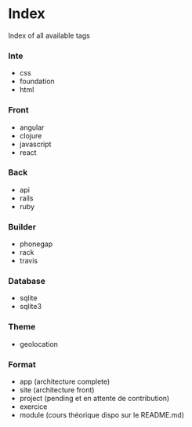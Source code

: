 # Index
Index of all available tags

### Inte

+ css
+ foundation
+ html

### Front

+ angular
+ clojure
+ javascript
+ react

### Back

+ api
+ rails
+ ruby

### Builder

+ phonegap
+ rack
+ travis

### Database

+ sqlite
+ sqlite3

### Theme

+ geolocation

### Format

+ app (architecture complete)
+ site (architecture front)
+ project (pending et en attente de contribution)
+ exercice
+ module (cours théorique dispo sur le README.md)
